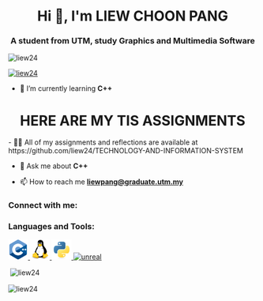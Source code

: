 <h1 align="center">Hi 👋, I'm LIEW CHOON PANG</h1>
<h3 align="center">A student from UTM, study Graphics and Multimedia Software</h3>

<p align="left"> <img src="https://komarev.com/ghpvc/?username=liew24&label=Profile%20views&color=0e75b6&style=flat" alt="liew24" /> </p>

<p align="left"> <a href="https://github.com/ryo-ma/github-profile-trophy"><img src="https://github-profile-trophy.vercel.app/?username=liew24" alt="liew24" /></a> </p>

- 🌱 I’m currently learning **C++**

<h1 align="center">HERE ARE MY TIS ASSIGNMENTS </h1>
- 👨‍💻 All of my assignments and reflections are available at https://github.com/liew24/TECHNOLOGY-AND-INFORMATION-SYSTEM

- 💬 Ask me about **C++**

- 📫 How to reach me **liewpang@graduate.utm.my**

<h3 align="left">Connect with me:</h3>
<p align="left">
</p>

<h3 align="left">Languages and Tools:</h3>
<p align="left"> <a href="https://www.w3schools.com/cpp/" target="_blank" rel="noreferrer"> <img src="https://raw.githubusercontent.com/devicons/devicon/master/icons/cplusplus/cplusplus-original.svg" alt="cplusplus" width="40" height="40"/> </a> <a href="https://www.linux.org/" target="_blank" rel="noreferrer"> <img src="https://raw.githubusercontent.com/devicons/devicon/master/icons/linux/linux-original.svg" alt="linux" width="40" height="40"/> </a> <a href="https://www.python.org" target="_blank" rel="noreferrer"> <img src="https://raw.githubusercontent.com/devicons/devicon/master/icons/python/python-original.svg" alt="python" width="40" height="40"/> </a> <a href="https://unrealengine.com/" target="_blank" rel="noreferrer"> <img src="https://raw.githubusercontent.com/kenangundogan/fontisto/036b7eca71aab1bef8e6a0518f7329f13ed62f6b/icons/svg/brand/unreal-engine.svg" alt="unreal" width="40" height="40"/> </a> </p>

<p>&nbsp;<img align="center" src="https://github-readme-stats.vercel.app/api?username=liew24&show_icons=true&locale=en" alt="liew24" /></p>

<p><img align="center" src="https://github-readme-streak-stats.herokuapp.com/?user=liew24&" alt="liew24" /></p>
